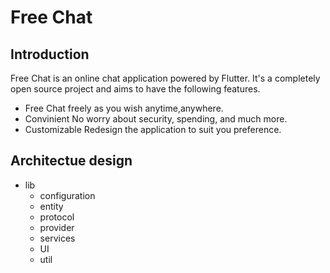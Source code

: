 # Free Chat

## Introduction

Free Chat is an online chat application powered by Flutter. It's a completely open source project and aims to have the following features.

- Free
   Chat freely as you wish anytime,anywhere.
- Convinient
  No worry about security, spending, and much more.
- Customizable
  Redesign the application to suit you preference.

## Architectue design

- lib
  - configuration
  - entity
  - protocol
  - provider
  - services
  - UI
  - util
  